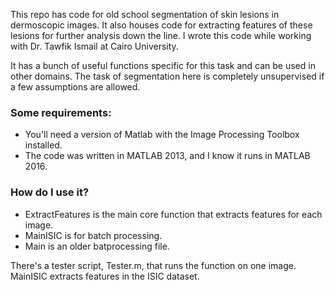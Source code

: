 This repo has code for old school segmentation of skin lesions in dermoscopic images. It also houses code for extracting features of these lesions for further analysis down the line. I wrote this code while working with Dr. Tawfik Ismail at Cairo University.

It has a bunch of useful functions specific for this task and can be used in other domains. The task of segmentation here is completely unsupervised if a few assumptions are allowed.

### Some requirements: 

- You'll need a version of Matlab with the Image Processing Toolbox installed. 
- The code was written in MATLAB 2013, and I know it runs in MATLAB 2016.

### How do I use it?

- ExtractFeatures is the main core function that extracts features for each image.
- MainISIC is for batch processing. 
- Main is an older batprocessing file.

There's a tester script, Tester.m, that runs the function on one image. 
MainISIC extracts features in the ISIC dataset.



